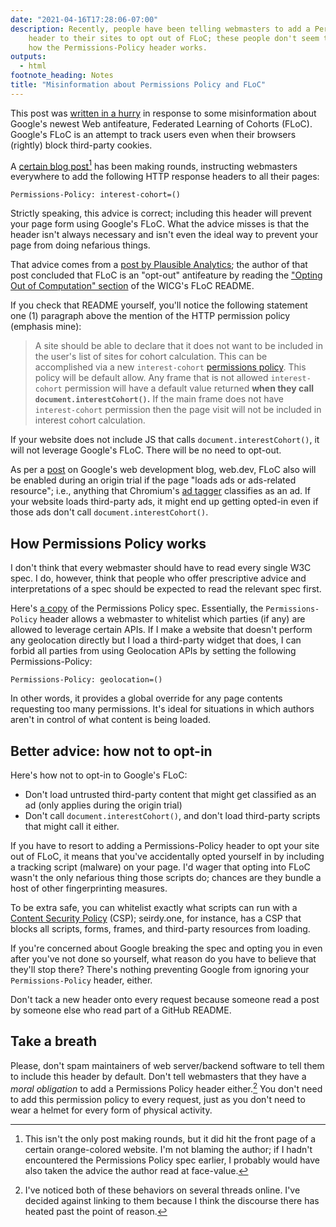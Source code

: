 ```yaml
---
date: "2021-04-16T17:28:06-07:00"
description: Recently, people have been telling webmasters to add a Permissions-Policy
    header to their sites to opt out of FLoC; these people don't seem to understand
    how the Permissions-Policy header works.
outputs:
  - html
footnote_heading: Notes
title: "Misinformation about Permissions Policy and FLoC"
---
```

This post was [written in a hurry](https://www.goodreads.com/quotes/219878-a-lie-can-run-round-the-world-before-the-truth) in response to some misinformation about Google's newest Web antifeature, Federated Learning of Cohorts (FLoC). Google's FLoC is an attempt to track users even when their browsers (rightly) block third-party cookies.

A [certain blog post](https://paramdeo.com/blog/opting-your-website-out-of-googles-floc-network)[^1] has been making rounds, instructing webmasters everywhere to add the following HTTP response headers to all their pages:

```
Permissions-Policy: interest-cohort=()
```

Strictly speaking, this advice is correct; including this header will prevent your page form using Google's FLoC. What the advice misses is that the header isn't always necessary and isn't even the ideal way to prevent your page from doing nefarious things.

That advice comes from a [post by Plausible Analytics](https://plausible.io/blog/google-floc#how-to-opt-out-of-floc-as-a-web-developer-set-a-permissions-policy); the author of that post concluded that FLoC is an "opt-out" antifeature by reading the ["Opting Out of Computation" section](https://github.com/WICG/floc#opting-out-of-computation) of the WICG's FLoC README.

If you check that README yourself, you'll notice the following statement one (1) paragraph above the mention of the HTTP permission policy (emphasis mine):

> A site should be able to declare that it does not want to be included in the user's list of sites for cohort calculation. This can be accomplished via a new `interest-cohort` [permissions policy](https://www.w3.org/TR/permissions-policy-1/). This policy will be default allow. Any frame that is not allowed `interest-cohort` permission will have a default value returned **when they call `document.interestCohort()`.** If the main frame does not have `interest-cohort` permission then the page visit will not be included in interest cohort calculation.

If your website does not include JS that calls `document.interestCohort()`, it will not leverage Google's FLoC. There will be no need to opt-out.

As per a [post](https://web.dev/floc/) on Google's web development blog, web.dev, FLoC also will be enabled during an origin trial if the page "loads ads or ads-related resource"; i.e., anything that Chromium's [ad tagger](https://chromium.googlesource.com/chromium/src/+/master/docs/ad_tagging.md) classifies as an ad. If your website loads third-party ads, it might end up getting opted-in even if those ads don't call `document.interestCohort()`.

How Permissions Policy works
----------------------------

I don't think that every webmaster should have to read every single W3C spec. I do, however, think that people who offer prescriptive advice and interpretations of a spec should be expected to read the relevant spec first.

Here's [a copy](https://www.w3.org/TR/permissions-policy-1/) of the Permissions Policy spec. Essentially, the `Permissions-Policy` header allows a webmaster to whitelist which parties (if any) are allowed to leverage certain APIs. If I make a website that doesn't perform any geolocation directly but I load a third-party widget that does, I can forbid all parties from using Geolocation APIs by setting the following Permissions-Policy:

```
Permissions-Policy: geolocation=()
```

In other words, it provides a global override for any page contents requesting too many permissions. It's ideal for situations in which authors aren't in control of what content is being loaded.

Better advice: how not to opt-in
--------------------------------

Here's how not to opt-in to Google's FLoC:

- Don't load untrusted third-party content that might get classified as an ad (only applies during the origin trial)
- Don't call `document.interestCohort()`, and don't load third-party scripts that might call it either.

If you have to resort to adding a Permissions-Policy header to opt your site out of FLoC, it means that you've accidentally opted yourself in by including a tracking script (malware) on your page. I'd wager that opting into FLoC wasn't the only nefarious thing those scripts do; chances are they bundle a host of other fingerprinting measures.

To be extra safe, you can whitelist exactly what scripts can run with a [Content Security Policy](https://developer.mozilla.org/en-US/docs/Web/HTTP/CSP) (CSP); seirdy.one, for instance, has a CSP that blocks all scripts, forms, frames, and third-party resources from loading.

If you're concerned about Google breaking the spec and opting you in even after you've not done so yourself, what reason do you have to believe that they'll stop there? There's nothing preventing Google from ignoring your `Permissions-Policy` header, either.

Don't tack a new header onto every request because someone read a post by someone else who read part of a GitHub README.

Take a breath
-------------

Please, don't spam maintainers of web server/backend software to tell them to include this header by default. Don't tell webmasters that they have a _moral obligation_ to add a Permissions Policy header either.[^2] You don't need to add this permission policy to every request, just as you don't need to wear a helmet for every form of physical activity.

[^1]: This isn't the only post making rounds, but it did hit the front page of a certain orange-colored website. I'm not blaming the author; if I hadn't encountered the Permissions Policy spec earlier, I probably would have also taken the advice the author read at face-value.
[^2]: I've noticed both of these behaviors on several threads online. I've decided against linking to them because I think the discourse there has heated past the point of reason.

